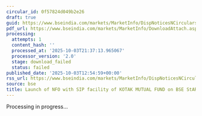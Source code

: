 ```yaml
---
circular_id: 0f57824d049b2e26
draft: true
guid: https://www.bseindia.com/markets/MarketInfo/DispNoticesNCirculars.aspx?Noticeid={4132BBC6-2B11-4E87-AFC0-12B33CD123B9}&noticeno=20251003-38&dt=10/03/2025&icount=38&totcount=73&flag=0
pdf_url: https://www.bseindia.com/markets/MarketInfo/DownloadAttach.aspx?id=20251003-38&attachedId=
processing:
  attempts: 1
  content_hash: ''
  processed_at: '2025-10-03T21:37:13.965067'
  processor_version: '2.0'
  stage: download_failed
  status: failed
published_date: '2025-10-03T12:54:59+00:00'
rss_url: https://www.bseindia.com/markets/MarketInfo/DispNoticesNCirculars.aspx?Noticeid={4132BBC6-2B11-4E87-AFC0-12B33CD123B9}&noticeno=20251003-38&dt=10/03/2025&icount=38&totcount=73&flag=0
source: bse
title: Launch of NFO with SIP facility of KOTAK MUTUAL FUND on BSE StAR MF Platform
---
```


Processing in progress...